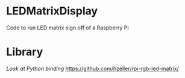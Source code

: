 # LEDMatrixDisplay
Code to run LED matrix sign off of a Raspberry Pi

# Library
*Look at Python binding*
https://github.com/hzeller/rpi-rgb-led-matrix/
